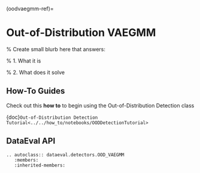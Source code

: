(oodvaegmm-ref)=
# Out-of-Distribution VAEGMM

% Create small blurb here that answers:

% 1. What it is

% 2. What does it solve

## How-To Guides

Check out this **how to** to begin using the Out-of-Distribution Detection class

{doc}`Out-of-Distribution Detection Tutorial<../../how_to/notebooks/OODDetectionTutorial>`

## DataEval API

```{eval-rst}
.. autoclass:: dataeval.detectors.OOD_VAEGMM
   :members:
   :inherited-members:
```
